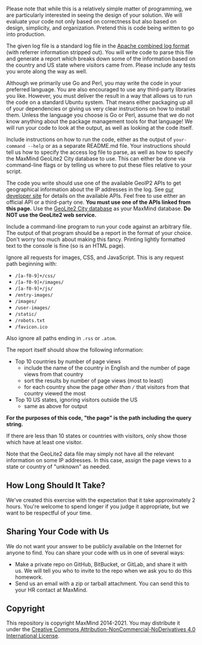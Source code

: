 Please note that while this is a relatively simple matter of programming, we
are particularly interested in seeing the design of your solution. We will
evaluate your code not only based on correctness but also based on design,
simplicity, and organization. Pretend this is code being written to go into
production.

The given log file is a standard log file in the [Apache combined log
format](https://httpd.apache.org/docs/2.4/logs.html#combined) (with referrer
information stripped out). You will write code to parse this file and generate
a report which breaks down some of the information based on the country and US
state where visitors came from. Please include any tests you wrote along the
way as well.

Although we primarily use Go and Perl, you may write the code in your preferred
language. You are also encouraged to use any third-party libraries you like.
However, you must deliver the result in a way that allows us to run the code on
a standard Ubuntu system. That means either packaging up all of your
dependencies or giving us very clear instructions on how to install them.
Unless the language you choose is Go or Perl, assume that we do not know
anything about the package management tools for that language! We will run your
code to look at the output, as well as looking at the code itself.

Include instructions on how to run the code, either as the output of
`your-command --help` or as a separate README.md file. Your instructions should
tell us how to specify the access log file to parse, as well as how to specify
the MaxMind GeoLite2 City database to use. This can either be done via
command-line flags or by telling us where to put these files relative to your
script.

The code you write should use one of the available GeoIP2 APIs to get
geographical information about the IP addresses in the log. See [our developer
site](https://dev.maxmind.com/geoip/docs/databases?lang=en#api-clients) for
details on the available APIs. Feel free to use either an official API or a
third-party one. **You must use one of the APIs linked from this page.** Use
the [GeoLite2 City
database](https://dev.maxmind.com/geoip/geolite2-free-geolocation-data) as your
MaxMind database. **Do NOT use the GeoLite2 web service.**

Include a command-line program to run your code against an arbitrary file. The
output of that program should be a report in the format of your choice. Don't
worry too much about making this fancy. Printing lightly formatted text to the
console is fine (so is an HTML page).

Ignore all requests for images, CSS, and JavaScript. This is any request path
beginning with:

* `/[a-f0-9]+/css/`
* `/[a-f0-9]+/images/`
* `/[a-f0-9]+/js/`
* `/entry-images/`
* `/images/`
* `/user-images/`
* `/static/`
* `/robots.txt`
* `/favicon.ico`

Also ignore all paths ending in `.rss` or `.atom`.

The report itself should show the following information:

* Top 10 countries by number of page views
  * include the name of the country in English and the number of page views
    from that country
  * sort the results by number of page views (most to least)
  * for each country show the page *other than `/`* that visitors from that
    country viewed the most
* Top 10 US states, ignoring visitors outside the US
  * same as above for output

**For the purposes of this code, "the page" is the path including the query
string.**

If there are less than 10 states or countries with visitors, only show those
which have at least one visitor.

Note that the GeoLite2 data file may simply not have all the relevant
information on some IP addresses. In this case, assign the page views to a
state or country of "unknown" as needed.

## How Long Should It Take?

We've created this exercise with the expectation that it take approximately 2
hours. You're welcome to spend longer if you judge it appropriate, but we want
to be respectful of your time.

## Sharing Your Code with Us

We do not want your answer to be publicly available on the Internet for anyone
to find. You can share your code with us in one of several ways:

* Make a private repo on GitHub, BitBucket, or GitLab, and share it with us. We
  will tell you who to invite to the repo when we ask you to do this homework.
* Send us an email with a zip or tarball attachment. You can send this to your
  HR contact at MaxMind.

## Copyright

This repository is copyright MaxMind 2014-2021. You may distribute it under the
[Creative Commons Attribution-NonCommercial-NoDerivatives 4.0 International
License](https://creativecommons.org/licenses/by-nc-nd/4.0/).
